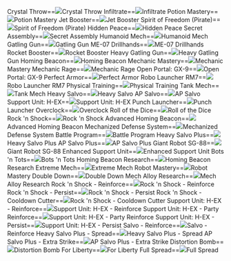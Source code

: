 Crystal Throw==<img src="upload/mxd/Mechanic/Skill Crystal Throw.png"/>Crystal Throw
Infiltrate==<img src="upload/mxd/Mechanic/Skill Infiltrate.png"/>Infiltrate
Potion Mastery==<img src="upload/mxd/Mechanic/Skill Potion Mastery.png"/>Potion Mastery
Jet Booster==<img src="upload/mxd/Mechanic/Skill Jet Booster.png"/>Jet Booster
Spirit of Freedom (Pirate)==<img src="upload/mxd/Mechanic/Skill Spirit of Freedom.png"/>Spirit of Freedom (Pirate)
Hidden Peace==<img src="upload/mxd/Mechanic/Skill Hidden Peace.png"/>Hidden Peace
Secret Assembly==<img src="upload/mxd/Mechanic/Skill Secret Assembly.png"/>Secret Assembly
Humanoid Mech==<img src="upload/mxd/Mechanic/Skill Humanoid Mech.png"/>Humanoid Mech
Gatling Gun==<img src="upload/mxd/Mechanic/Skill Gatling Gun.png"/>Gatling Gun
ME\-07 Drillhands==<img src="upload/mxd/Mechanic/Skill ME-07 Drillhands.png"/>ME-07 Drillhands
Rocket Booster==<img src="upload/mxd/Mechanic/Skill Rocket Booster.png"/>Rocket Booster
Heavy Gatling Gun==<img src="upload/mxd/Mechanic/Skill Heavy Gatling Gun.png"/>Heavy Gatling Gun
Homing Beacon==<img src="upload/mxd/Mechanic/Skill Homing Beacon.png"/>Homing Beacon
Mechanic Mastery==<img src="upload/mxd/Mechanic/Skill Gun Mastery.png"/>Mechanic Mastery
Mechanic Rage==<img src="upload/mxd/Mechanic/Skill Mechanic Rage.png"/>Mechanic Rage
Open Portal: GX\-9==<img src="upload/mxd/Mechanic/Skill Open Portal GX-9.png"/>Open Portal: GX-9
Perfect Armor==<img src="upload/mxd/Mechanic/Skill Perfect Armor.png"/>Perfect Armor
Robo Launcher RM7==<img src="upload/mxd/Mechanic/Skill Robo Launcher RM7.png"/>Robo Launcher RM7
Physical Training==<img src="upload/mxd/Mechanic/Skill Physical Training.png"/>Physical Training
Tank Mech==<img src="upload/mxd/Mechanic/Skill Tank Mech.png"/>Tank Mech
Heavy Salvo==<img src="upload/mxd/Mechanic/Skill Heavy Salvo.png"/>Heavy Salvo
AP Salvo==<img src="upload/mxd/Mechanic/Skill AP Salvo.png"/>AP Salvo
Support Unit: H\-EX==<img src="upload/mxd/Mechanic/Skill Support Unit H-EX.png"/>Support Unit: H-EX
Punch Launcher==<img src="upload/mxd/Mechanic/Skill Punch Launcher.png"/>Punch Launcher
Overclock==<img src="upload/mxd/Mechanic/Skill Overclock.png"/>Overclock
Roll of the Dice==<img src="upload/mxd/Mechanic/Skill Roll of the Dice.png"/>Roll of the Dice
Rock 'n Shock==<img src="upload/mxd/Mechanic/Skill Rock 'n Shock.png"/>Rock 'n Shock
Advanced Homing Beacon==<img src="upload/mxd/Mechanic/Skill Advanced Homing Beacon.png"/>Advanced Homing Beacon
Mechanized Defense System==<img src="upload/mxd/Mechanic/Skill Mechanized Defense System.png"/>Mechanized Defense System
Battle Program==<img src="upload/mxd/Mechanic/Skill Battle Program.png"/>Battle Program
Heavy Salvo Plus==<img src="upload/mxd/Mechanic/Skill Heavy Salvo Plus.png"/>Heavy Salvo Plus
AP Salvo Plus==<img src="upload/mxd/Mechanic/Skill AP Salvo Plus.png"/>AP Salvo Plus
Giant Robot SG\-88==<img src="upload/mxd/Mechanic/Skill Giant Robot SG-88.png"/>Giant Robot SG-88
Enhanced Support Unit==<img src="upload/mxd/Mechanic/Skill Enhanced Support Unit.png"/>Enhanced Support Unit
Bots 'n Tots==<img src="upload/mxd/Mechanic/Skill Bots 'n Tots.png"/>Bots 'n Tots
Homing Beacon Research==<img src="upload/mxd/Mechanic/Skill Homing Beacon Research.png"/>Homing Beacon Research
Extreme Mech==<img src="upload/mxd/Mechanic/Skill Extreme Mech.png"/>Extreme Mech
Robot Mastery==<img src="upload/mxd/Mechanic/Skill Robot Mastery.png"/>Robot Mastery
Double Down==<img src="upload/mxd/Mechanic/Skill Double Down.png"/>Double Down
Mech Alloy Research==<img src="upload/mxd/Mechanic/Skill Mech Alloy Research.png"/>Mech Alloy Research
Rock 'n Shock \- Reinforce==<img src="upload/mxd/Mechanic/Skill Rock 'n Shock - Reinforce.png"/>Rock 'n Shock - Reinforce
Rock 'n Shock \- Persist==<img src="upload/mxd/Mechanic/Skill Rock 'n Shock - Persist.png"/>Rock 'n Shock - Persist
Rock 'n Shock \- Cooldown Cutter==<img src="upload/mxd/Mechanic/Skill Rock 'n Shock - Cooldown Cutter.png"/>Rock 'n Shock - Cooldown Cutter
Support Unit: H\-EX \- Reinforce==<img src="upload/mxd/Mechanic/Skill Support Unit H-EX - Reinforce.png"/>Support Unit: H-EX - Reinforce
Support Unit: H\-EX \- Party Reinforce==<img src="upload/mxd/Mechanic/Skill Support Unit H-EX - Party Reinforce.png"/>Support Unit: H-EX - Party Reinforce
Support Unit: H\-EX \- Persist==<img src="upload/mxd/Mechanic/Skill Support Unit H-EX - Persist.png"/>Support Unit: H-EX - Persist
Salvo \- Reinforce==<img src="upload/mxd/Mechanic/Skill Salvo - Reinforce.png"/>Salvo - Reinforce
Heavy Salvo Plus \- Spread==<img src="upload/mxd/Mechanic/Skill Heavy Salvo Plus - Spread.png"/>Heavy Salvo Plus - Spread
AP Salvo Plus \- Extra Strike==<img src="upload/mxd/Mechanic/Skill AP Salvo Plus - Extra Strike.png"/>AP Salvo Plus - Extra Strike
Distortion Bomb==<img src="upload/mxd/Mechanic/Skill Distortion Bomb.png"/>Distortion Bomb
For Liberty==<img src="upload/mxd/Mechanic/Skill For Liberty.png"/>For Liberty
Full Spread==<img src="upload/mxd/Mechanic/Skill Full Spread.png"/>Full Spread
